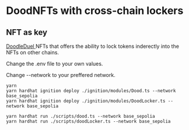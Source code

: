 # DoodNFTs with cross-chain lockers
## NFT as key

<a href="doodu.app"> DoodleDuel </a> NFTs that offers the ability to lock tokens inderectly into the NFTs on other chains.

Change the .env file to your own values.

Change --network to your preffered network.
```shell
yarn
yarn hardhat ignition deploy ./ignition/modules/Dood.ts --network base_sepolia
yarn hardhat ignition deploy ./ignition/modules/DoodLocker.ts --network base_sepolia

yarn hardhat run ./scripts/dood.ts --network base_sepolia
yarn hardhat run ./scripts/doodLocker.ts --network base_sepolia
```
